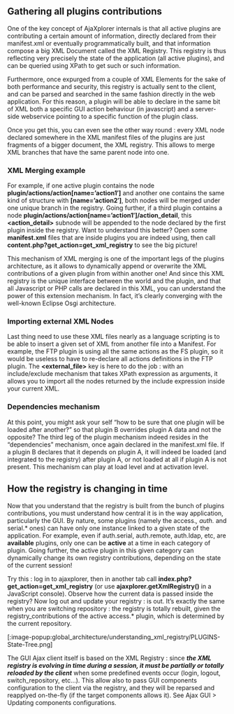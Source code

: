 ## Gathering all plugins contributions
One of the key concept of AjaXplorer internals is that all active plugins are contributing a certain amount of information, directly declared from their manifest.xml or eventually programmatically built, and that information compose a big XML Document called the XML Registry. This registry is thus reflecting very precisely the state of the application (all active plugins), and can be queried using XPath to get such or such information.

Furthermore, once expurged from a couple of XML Elements for the sake of both performance and security, this registry is actually sent to the client, and can be parsed and searched in the same fashion directly in the web application. For this reason, a plugin will be able to declare in the same bit of XML both a specific GUI action behaviour (in javascript) and a server-side webservice pointing to a specific function of the plugin class.

Once you get this, you can even see the other way round : every XML node declared somewhere in the XML manifest files of the plugins are just fragments of a bigger document, the XML registry. This allows to merge XML branches that have the same parent node into one.

### XML Merging example
For example, if one active plugin contains the node **plugin/actions/action[name=’action1′]** and another one contains the same kind of structure with **[name=’action2′]**, both **<action>** nodes will be merged under one unique <actions> branch in the registry. Going further, if a third plugin contains a node **plugin/actions/action[name=’action1′]/action_detail**, this **<action_detail>** subnode will be appended to the **<action name=’actions1′>** node declared by the first plugin inside the registry. Want to understand this better? Open some **manifest.xml** files that are inside plugins you are indeed using, then call **content.php?get_action=get_xml_registry** to see the big picture!

This mechanism of XML merging is one of the important legs of the plugins architecture, as it allows to dynamically append or overwrite the XML contributions of a given plugin from within another one! And since this XML registry is the unique interface between the world and the plugin, and that all Javascript or PHP calls are declared in this XML, you can understand the power of this extension mechanism. In fact, it’s clearly converging with the well-known Eclipse Osgi architecture.

### Importing external XML Nodes
Last thing need to use these XML files nearly as a language scripting is to be able to insert a given set of XML from another file into a Manifest. For example, the FTP plugin is using all the same actions as the FS plugin, so it would be useless to have to re-declare all actions definitions in the FTP plugin. The **<external_file>** key is here to do the job : with an include/exclude mechanism that takes XPath expression as arguments, it allows you to import all the nodes returned by the include expression inside your current XML.

### Dependencies mechanism
At this point, you might ask your self “how to be sure that one plugin will be loaded after another?” so that plugin B overrides plugin A data and not the opposite? The third leg of the plugin mechanism indeed resides in the “dependencies” mechanism, once again declared in the manifest.xml file. If a plugin B declares that it depends on plugin A, it will indeed be loaded (and integrated to the registry) after plugin A, or not loaded at all if plugin A is not present. This mechanism can play at load level and at activation level.

## How the registry is changing in time
Now that you understand that the registry is built from the bunch of plugins contributions, you must understand how central it is in the way application, particularly the GUI. By nature, some plugins (namely the access.*, auth.* and serial.* ones) can have only one instance linked to a given state of the application. For example, even if auth.serial, auth.remote, auth.ldap, etc, are **available** plugins, only one can be **active** at a time in each category of plugin. Going further, the active plugin in this given category can dynamically change its own registry contributions, depending on the state of the current session!

Try this : log in to ajaxplorer, then in another tab call **index.php?get_action=get_xml_registry** (or use **ajaxplorer.getXmlRegistry()** in a JavaScript console). Observe how the current <user> data is passed inside the registry? Now log out and update your registry : <user> is out. It’s exactly the same when you are switching repository : the registry is totally rebuilt, given the registry_contributions of the active access.* plugin, which is determined by the current repository.

[:image-popup:global_architecture/understanding_xml_registry/PLUGINS-State-Tree.png]

The GUI Ajax client itself is based on the XML Registry : since **_the XML registry is evolving in time during a session, it must be partially or totally reloaded by the client_** when some predefined events occur (login, logout, switch_repository, etc…). This allow also to pass GUI components configuration to the client via the registry, and they will be reparsed and reapplyed on-the-fly (if the target components allows it). See Ajax GUI > Updating components configurations.